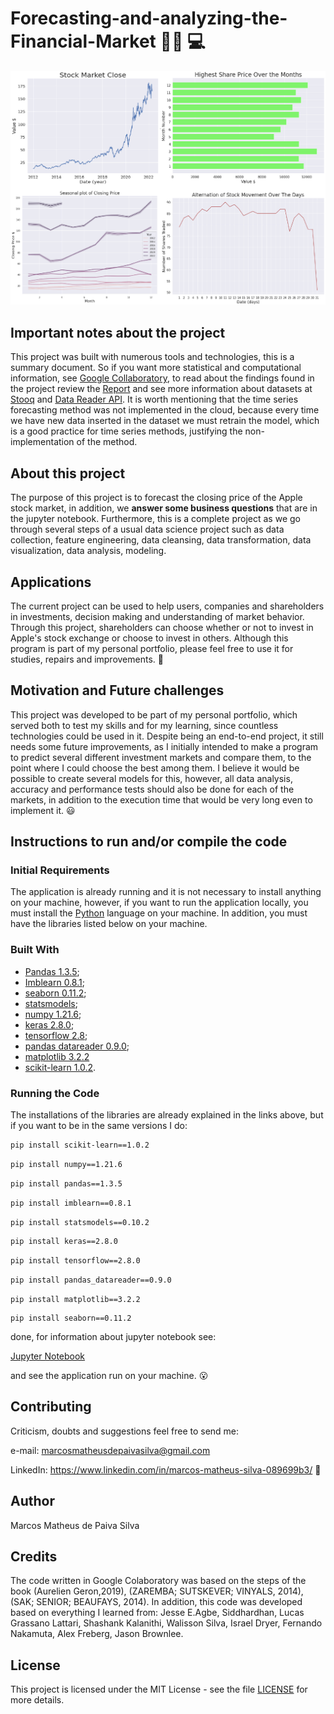 # Forecasting-and-analyzing-the-Financial-Market :man_scientist: :computer:


![screem.png](https://github.com/M-MSilva/Forecasting-and-analyzing-the-Financial-Market/blob/main/Images/allPictures.png) 

## Important notes about the project

This project was built with numerous tools and technologies, this is a summary document. So if you want more statistical and computational information, see [Google Collaboratory](https://github.com/M-MSilva/Forecasting-and-analyzing-the-Financial-Market/blob/main/jupyter%20notebook/Forecasting_and_analyzing_the_Financial_Market.ipynb), to read about the findings found in the project review the [Report](https://github.com/M-MSilva/Forecasting-and-analyzing-the-Financial-Market/blob/main/Report/Report_of_forecast__M_MSilva.pdf) and see more information about datasets at [Stooq](https://stooq.com/t/) and [Data Reader API](https://pandas-datareader.readthedocs.io/en/latest/readers/stooq.html). It is worth mentioning that the time series forecasting method was not implemented in the cloud, because every time we have new data inserted in the dataset we must retrain the model, which is a good practice for time series methods, justifying the non-implementation of the method.

## About this project

The purpose of this project is to forecast the closing price of the Apple stock market, in addition, we **answer some business questions** that are in the jupyter notebook. Furthermore, this is a complete project as we go through several steps of a usual data science project such as data collection, feature engineering, data cleansing, data transformation, data visualization, data analysis, modeling.

## Applications 

The current project can be used to help users, companies and shareholders in investments, decision making and understanding of market behavior. Through this project, shareholders can choose whether or not to invest in Apple's stock exchange or choose to invest in others. Although this program is part of my personal portfolio, please feel free to use it for studies, repairs and improvements. :call_me_hand:

## Motivation and Future challenges

This project was developed to be part of my personal portfolio, which served both to test my skills and for my learning, since countless technologies could be used in it. Despite being an end-to-end project, it still needs some future improvements, as I initially intended to make a program to predict several different investment markets and compare them, to the point where I could choose the best among them. I believe it would be possible to create several models for this, however, all data analysis, accuracy and performance tests should also be done for each of the markets, in addition to the execution time that would be very long even to implement it. :smiley:


## Instructions to run and/or compile the code

### Initial Requirements

The application is already running and it is not necessary to install anything on your machine, however, if you want to run the application locally, you must install the  [Python](https://www.python.org/downloads/release/python-390/) language on your machine. In addition, you must have the libraries listed below on your machine.

### Built With

* [Pandas 1.3.5](https://pandas.pydata.org/pandas-docs/version/1.3/getting_started/install.html);
* [Imblearn 0.8.1](https://imbalanced-learn.org/stable/whats_new/v0.8.html?highlight=0%208%201);
* [seaborn 0.11.2](https://pypi.org/project/seaborn/0.11.2/);
* [statsmodels](https://www.statsmodels.org/devel/release/version0.10.2.html);
* [numpy 1.21.6](https://numpy.org/devdocs/release/1.21.6-notes.html);
* [keras 2.8.0](https://faroit.com/keras-docs/2.0.8/);
* [tensorflow 2.8](https://www.tensorflow.org/api_docs/python/tf);
* [pandas datareader 0.9.0](https://pandas-datareader.readthedocs.io/en/latest/whatsnew.html#v0-9-0-july-10-2020);
* [matplotlib 3.2.2](https://pypi.org/project/matplotlib/3.2.2/)
* [scikit-learn 1.0.2](https://scikit-learn.org/stable/whats_new/v1.0.html).



### Running the Code

The installations of the libraries are already explained in the links above, but if you want to be in the same versions I do:

```bash
pip install scikit-learn==1.0.2
```
```bash
pip install numpy==1.21.6
```
```bash
pip install pandas==1.3.5
```
```bash
pip install imblearn==0.8.1
```
```bash
pip install statsmodels==0.10.2
```
```bash
pip install keras==2.8.0
```
```bash
pip install tensorflow==2.8.0
```
```bash
pip install pandas_datareader==0.9.0
```
```
pip install matplotlib==3.2.2
```
```
pip install seaborn==0.11.2
```

done, for information about jupyter notebook see:

[Jupyter Notebook](https://jupyter.org/install)


and see the application run on your machine. :open_mouth:


## Contributing

Criticism, doubts and suggestions feel free to send me:

e-mail: marcosmatheusdepaivasilva@gmail.com

LinkedIn: https://www.linkedin.com/in/marcos-matheus-silva-089699b3/ :hugs:

## Author

Marcos Matheus de Paiva Silva

## Credits

The code written in Google Colaboratory was based on the steps of the book (Aurelien Geron,2019), (ZAREMBA; SUTSKEVER; VINYALS,
2014), (SAK; SENIOR; BEAUFAYS, 2014). In addition, this code was developed based on everything I learned from: Jesse E.Agbe, Siddhardhan, Lucas Grassano Lattari, Shashank Kalanithi, Walisson Silva, Israel Dryer, Fernando Nakamuta,  Alex Freberg, Jason Brownlee.


## License

This project is licensed under the MIT License - see the file [LICENSE](LICENSE) for more details.
